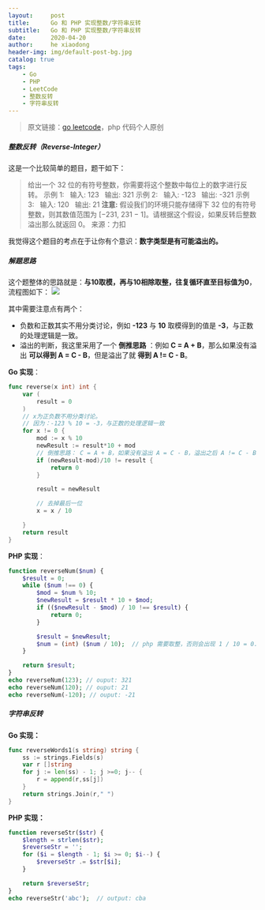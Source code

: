 ```yaml
---
layout:     post
title:      Go 和 PHP 实现整数/字符串反转
subtitle:   Go 和 PHP 实现整数/字符串反转
date:       2020-04-20
author:     he xiaodong
header-img: img/default-post-bg.jpg
catalog: true
tags:
    - Go
    - PHP
    - LeetCode
    - 整数反转
    - 字符串反转
---
```


> 原文链接：[go leetcode](https://github.com/wx-satellite/learning-algorithm)，php 代码个人原创

##### 整数反转（Reverse-Integer）
这是一个比较简单的题目，题干如下：
> 给出一个 32 位的有符号整数，你需要将这个整数中每位上的数字进行反转。
示例 1:
&nbsp;&nbsp;输入: 123
&nbsp;&nbsp;输出: 321
示例 2:
&nbsp;&nbsp;输入: -123
&nbsp;&nbsp;输出: -321
示例 3:
&nbsp;&nbsp;输入: 120
&nbsp;&nbsp;输出: 21
**注意:**
假设我们的环境只能存储得下 32 位的有符号整数，则其数值范围为 [−231,  231 − 1]。请根据这个假设，如果反转后整数溢出那么就返回 0。
来源：力扣

我觉得这个题目的考点在于让你有个意识：**数字类型是有可能溢出的。**

##### 解题思路
这个题整体的思路就是：**与10取模，再与10相除取整，往复循环直至目标值为0**，流程图如下：
![](https://cdn.learnku.com/uploads/images/202004/10/21280/VkoCxHWjhy.jpg!large)

其中需要注意点有两个：
* 负数和正数其实不用分类讨论，例如 **-123** 与 **10** 取模得到的值是 **-3**，与正数的处理逻辑是一致。
* 溢出的判断，我这里采用了一个 **倒推思路** ：例如 **C = A + B**，那么如果没有溢出 **可以得到 A = C - B**，但是溢出了就 **得到 A != C - B**。


**Go 实现**：
```go
func reverse(x int) int {
    var (
        result = 0
    )
    // x为正负数不用分类讨论。
    // 因为：-123 % 10 = -3，与正数的处理逻辑一致
    for x != 0 {
        mod := x % 10
        newResult := result*10 + mod
        // 倒推思路： C = A + B，如果没有溢出 A = C - B，溢出之后 A != C - B
        if (newResult-mod)/10 != result {
            return 0
        }

        result = newResult

        // 去掉最后一位
        x = x / 10

    }
    return result
}
```

**PHP 实现**：
```php
function reverseNum($num) {
    $result = 0;
    while ($num !== 0) {
        $mod = $num % 10;
        $newResult = $result * 10 + $mod;
        if (($newResult - $mod) / 10 !== $result) {
            return 0;
        }

        $result = $newResult;
        $num = (int) ($num / 10);  // php 需要取整，否则会出现 1 / 10 = 0.1
    }

    return $result;
}
echo reverseNum(123); // ouput: 321
echo reverseNum(120); // ouput: 21
echo reverseNum(-120); // ouput: -21
```

##### 字符串反转
**Go 实现：**
```go
func reverseWords1(s string) string {
	ss := strings.Fields(s)
	var r []string
	for j := len(ss) - 1; j >=0; j-- {
		r = append(r,ss[j])
	}
	return strings.Join(r," ")
}
```

**PHP 实现：**
```php
function reverseStr($str) {
    $length = strlen($str);
    $reverseStr = '';
    for ($i = $length - 1; $i >= 0; $i--) {
        $reverseStr .= $str[$i];
    }

    return $reverseStr;
}
echo reverseStr('abc');  // output: cba
```
